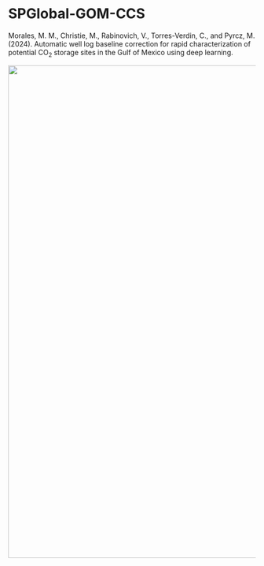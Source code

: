 # SPGlobal-GOM-CCS
Morales, M. M., Christie, M., Rabinovich, V., Torres-Verdin, C., and Pyrcz, M. (2024). Automatic well log baseline correction for rapid characterization of potential CO<sub>2</sub> storage sites in the Gulf of Mexico using deep learning.

<p align="center">
  <img src="https://github.com/misaelmmorales/SP500-GOM-CCS/blob/main/figures/well_OCS G01862 ST00BP00.png" width=1000>
</p> 

